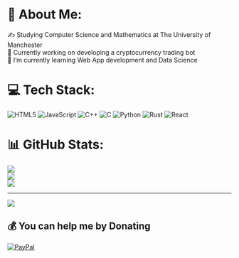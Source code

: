 # 💫 About Me:
✍️ Studying Computer Science and Mathematics at The University of Manchester<br>🔭 Currently working on developing a cryptocurrency trading bot<br>🌱 I’m currently learning Web App development and Data Science

# 💻 Tech Stack:
![HTML5](https://img.shields.io/badge/html5-%23E34F26.svg?style=for-the-badge&logo=html5&logoColor=white) ![JavaScript](https://img.shields.io/badge/javascript-%23323330.svg?style=for-the-badge&logo=javascript&logoColor=%23F7DF1E) ![C++](https://img.shields.io/badge/c++-%2300599C.svg?style=for-the-badge&logo=c%2B%2B&logoColor=white) ![C](https://img.shields.io/badge/c-%2300599C.svg?style=for-the-badge&logo=c&logoColor=white) ![Python](https://img.shields.io/badge/python-3670A0?style=for-the-badge&logo=python&logoColor=ffdd54) ![Rust](https://img.shields.io/badge/rust-%23000000.svg?style=for-the-badge&logo=rust&logoColor=white) ![React](https://img.shields.io/badge/react-%2320232a.svg?style=for-the-badge&logo=react&logoColor=%2361DAFB)
# 📊 GitHub Stats:
![](https://github-readme-stats.vercel.app/api?username=siraj-ulhaq&theme=dark&hide_border=false&include_all_commits=false&count_private=false)<br/>
![](https://github-readme-streak-stats.herokuapp.com/?user=siraj-ulhaq&theme=dark&hide_border=false)<br/>
![](https://github-readme-stats.vercel.app/api/top-langs/?username=siraj-ulhaq&theme=dark&hide_border=false&include_all_commits=false&count_private=false&layout=compact)

---
[![](https://visitcount.itsvg.in/api?id=siraj-ulhaq&icon=0&color=4)](https://visitcount.itsvg.in)

## 💰 You can help me by Donating
[![PayPal](https://img.shields.io/badge/PayPal-00457C?style=for-the-badge&logo=paypal&logoColor=white)](https://paypal.me/sirajulhaq1) 

  
<!-- Proudly created with GPRM ( https://gprm.itsvg.in ) -->
